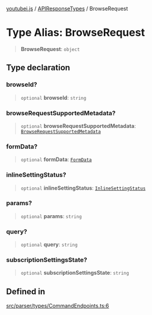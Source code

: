 [youtubei.js](../../../README.md) / [APIResponseTypes](../README.md) / BrowseRequest

# Type Alias: BrowseRequest

> **BrowseRequest**: `object`

## Type declaration

### browseId?

> `optional` **browseId**: `string`

### browseRequestSupportedMetadata?

> `optional` **browseRequestSupportedMetadata**: [`BrowseRequestSupportedMetadata`](BrowseRequestSupportedMetadata.md)

### formData?

> `optional` **formData**: [`FormData`](FormData.md)

### inlineSettingStatus?

> `optional` **inlineSettingStatus**: [`InlineSettingStatus`](InlineSettingStatus.md)

### params?

> `optional` **params**: `string`

### query?

> `optional` **query**: `string`

### subscriptionSettingsState?

> `optional` **subscriptionSettingsState**: `string`

## Defined in

[src/parser/types/CommandEndpoints.ts:6](https://github.com/LuanRT/YouTube.js/blob/e54e499ff553dab51e6d9d1aebc090b50fec29ba/src/parser/types/CommandEndpoints.ts#L6)
